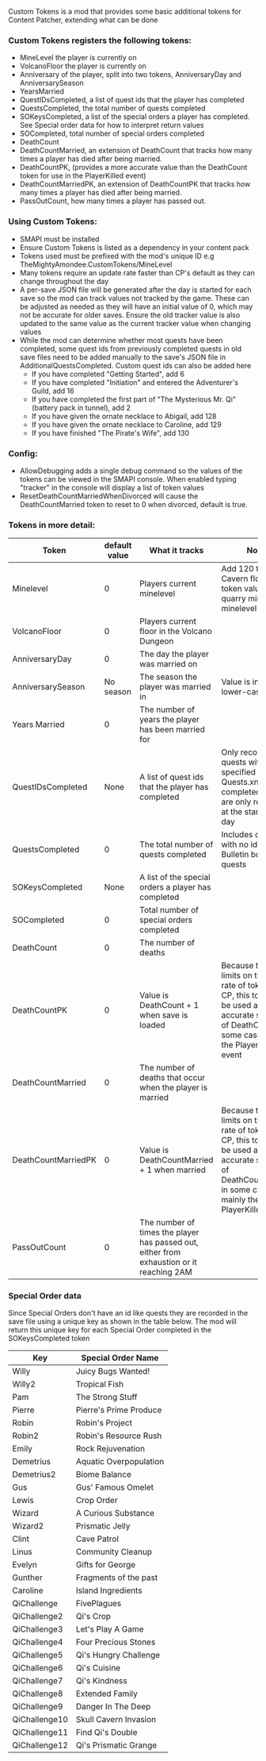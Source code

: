 
Custom Tokens is a mod that provides some basic additional tokens for Content Patcher, extending what can be done

### Custom Tokens registers the following tokens:
- MineLevel the player is currently on
- VolcanoFloor the player is currently on
- Anniversary of the player, split into two tokens, AnniversaryDay and AnniversarySeason
- YearsMarried
- QuestIDsCompleted, a list of quest ids that the player has completed
- QuestsCompleted, the total number of quests completed
- SOKeysCompleted, a list of the special orders a player has completed. See Special order data for how to interpret return values
- SOCompleted, total number of special orders completed
- DeathCount
- DeathCountMarried, an extension of DeathCount that tracks how many times a player has died after being married.
- DeathCountPK, (provides a more accurate value than the DeathCount token for use in the PlayerKilled event)
- DeathCountMarriedPK, an extension of DeathCountPK that tracks how many times a player has died after being married.
- PassOutCount, how many times a player has passed out.

### Using Custom Tokens:
- SMAPI must be installed
- Ensure Custom Tokens is listed as a dependency in your content pack
- Tokens used must be prefixed with the mod's unique ID e.g TheMightyAmondee.CustomTokens/MineLevel
- Many tokens require an update rate faster than CP's default as they can change throughout the day
- A per-save JSON file will be generated after the day is started for each save so the mod can track values not tracked by the game. These can be adjusted as needed as they will have an initial value of 0, which may not be accurate for older saves. Ensure the old tracker value is also updated to the same value as the current tracker value when changing values
- While the mod can determine whether most quests have been completed, some quest ids from previously completed quests in old save files need to be added manually to the save's JSON file in AdditionalQuestsCompleted. Custom quest ids can also be added here
  - If you have completed "Getting Started", add 6
  - If you have completed "Initiation" and entered the Adventurer's Guild, add 16
  - If you have completed the first part of "The Mysterious Mr. Qi" (battery pack in tunnel), add 2
  - If you have given the ornate necklace to Abigail, add 128
  - If you have given the ornate necklace to Caroline, add 129
  - If you have finished "The Pirate's Wife", add 130

### Config:
- AllowDebugging adds a single debug command so the values of the tokens can be viewed in the SMAPI console. When enabled typing "tracker" in the console will display a list of token values
- ResetDeathCountMarriedWhenDivorced will cause the DeathCountMarried token to reset to 0 when divorced, default is true.

### Tokens in more detail:
Token | default value | What it tracks | Notes 
----- | ------------- | -------------- | ------
Minelevel | 0 | Players current minelevel | Add 120 to Skull Cavern floors for token value. The quarry mine has a minelevel of 77377
VolcanoFloor | 0 | Players current floor in the Volcano Dungeon
AnniversaryDay | 0 | The day the player was married on
AnniversarySeason | No season | The season the player was married in | Value is in all lower-case
Years Married | 0 | The number of years the player has been married for
QuestIDsCompleted | None | A list of quest ids that the player has completed | Only records quests with ids as specified in the Quests.xnb. New completed quests are only recorded at the start of each day
QuestsCompleted | 0 | The total number of quests completed | Includes quests with no ids e.g Bulletin board quests
SOKeysCompleted | None | A list of the special orders a player has completed 
SOCompleted | 0 | Total number of special orders completed
DeathCount | 0 | The number of deaths
DeathCountPK | 0 | Value is DeathCount + 1 when save is loaded |Because there are limits on the update rate of tokens in CP, this token can be used as a more accurate snapshot of DeathCount in some cases, mainly the PlayerKilled event
DeathCountMarried | 0 | The number of deaths that occur when the player is married
DeathCountMarriedPK | 0 | Value is DeathCountMarried + 1 when married | Because there are limits on the update rate of tokens in CP, this token can be used as a more accurate snapshot of DeathCountMarried in some cases, mainly the PlayerKilled event
PassOutCount | 0 | The number of times the player has passed out, either from exhaustion or it reaching 2AM

### Special Order data
Since Special Orders don't have an id like quests they are recorded in the save file using a unique key as shown in the table below. The mod will return this unique key for each Special Order completed in the SOKeysCompleted token

Key | Special Order Name
----|------------------
Willy | Juicy Bugs Wanted!
Willy2 | Tropical Fish
Pam | The Strong Stuff
Pierre | Pierre's Prime Produce
Robin | Robin's Project
Robin2 | Robin's Resource Rush
Emily | Rock Rejuvenation
Demetrius | Aquatic Overpopulation
Demetrius2 | Biome Balance
Gus | Gus' Famous Omelet
Lewis | Crop Order
Wizard | A Curious Substance
Wizard2 | Prismatic Jelly
Clint | Cave Patrol
Linus | Community Cleanup
Evelyn | Gifts for George
Gunther | Fragments of the past
Caroline | Island Ingredients
QiChallenge | FivePlagues
QiChallenge2 | Qi's Crop
QiChallenge3 | Let's Play A Game
QiChallenge4 | Four Precious Stones
QiChallenge5 | Qi's Hungry Challenge
QiChallenge6 | Qi's Cuisine
QiChallenge7 | Qi's Kindness
QiChallenge8 | Extended Family
QiChallenge9 | Danger In The Deep
QiChallenge10 | Skull Cavern Invasion
QiChallenge11 | Find Qi's Double
QiChallenge12 | Qi's Prismatic Grange
